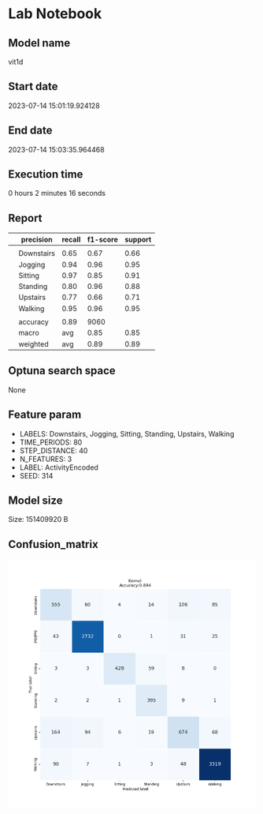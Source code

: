 # Lab Notebook


## Model name
vit1d

## Start date
2023-07-14 15:01:19.924128

## End date
2023-07-14 15:03:35.964468

## Execution time
0 hours 2 minutes 16 seconds

## Report
| | precision | recall | f1-score | support |
| --- | --- | --- | --- | --- |
| |  |
| | Downstairs | 0.65 | 0.67 | 0.66 | 824 |
| | Jogging | 0.94 | 0.96 | 0.95 | 2832 |
| | Sitting | 0.97 | 0.85 | 0.91 | 501 |
| | Standing | 0.80 | 0.96 | 0.88 | 410 |
| | Upstairs | 0.77 | 0.66 | 0.71 | 1025 |
| | Walking | 0.95 | 0.96 | 0.95 | 3468 |
| |  |
| | accuracy | 0.89 | 9060 |
| | macro | avg | 0.85 | 0.85 | 0.84 | 9060 |
| | weighted | avg | 0.89 | 0.89 | 0.89 | 9060 |


## Optuna search space
None

## Feature param
- LABELS: Downstairs, Jogging, Sitting, Standing, Upstairs, Walking
- TIME_PERIODS: 80
- STEP_DISTANCE: 40
- N_FEATURES: 3
- LABEL: ActivityEncoded
- SEED: 314

## Model size
Size: 151409920  B

## Confusion_matrix
![alt](./cross-tab.png)
